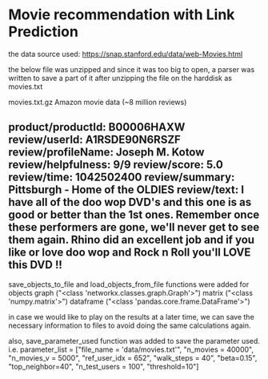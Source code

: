 # Movie recommendation with Link Prediction

the data source used:
https://snap.stanford.edu/data/web-Movies.html

the below file was unzipped and since it was too big to open, a parser was written to save a part of it after unzipping the file on the harddisk as movies.txt

movies.txt.gz	Amazon movie data (~8 million reviews)

product/productId: B00006HAXW
review/userId: A1RSDE90N6RSZF
review/profileName: Joseph M. Kotow
review/helpfulness: 9/9
review/score: 5.0
review/time: 1042502400
review/summary: Pittsburgh - Home of the OLDIES
review/text: I have all of the doo wop DVD's and this one is as good or better than the
1st ones. Remember once these performers are gone, we'll never get to see them again.
Rhino did an excellent job and if you like or love doo wop and Rock n Roll you'll LOVE
this DVD !!
-----------
save_objects_to_file and load_objects_from_file functions were added for objects
graph ("<class 'networkx.classes.graph.Graph'>")
matrix ("<class 'numpy.matrix'>")
dataframe ("<class 'pandas.core.frame.DataFrame'>")

in case we would like to play on the results at a later time, we can save the necessary information to files to avoid doing the same calculations again.

also, save_parameter_used function was added to save the parameter used. i.e.
parameter_list = ["file_name = 'data/movies.txt'", "n_movies = 40000", "n_movies_v = 5000", "ref_user_idx = 652",
                 "walk_steps = 40", "beta=0.15", "top_neighbor=40", "n_test_users = 100", "threshold=10"]
